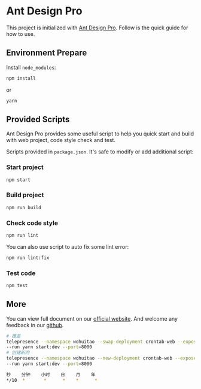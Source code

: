 # Ant Design Pro

This project is initialized with [Ant Design Pro](https://pro.ant.design). Follow is the quick guide for how to use.

## Environment Prepare

Install `node_modules`:

```bash
npm install
```

or

```bash
yarn
```

## Provided Scripts

Ant Design Pro provides some useful script to help you quick start and build with web project, code style check and test.

Scripts provided in `package.json`. It's safe to modify or add additional script:

### Start project

```bash
npm start
```

### Build project

```bash
npm run build
```

### Check code style

```bash
npm run lint
```

You can also use script to auto fix some lint error:

```bash
npm run lint:fix
```

### Test code

```bash
npm test
```

## More

You can view full document on our [official website](https://pro.ant.design). And welcome any feedback in our [github](https://github.com/ant-design/ant-design-pro).

```bash
# 覆盖
telepresence --namespace wohuitao --swap-deployment crontab-web --expose 8000 \
--run yarn start:dev --port=8000
# 创建新的
telepresence --namespace wohuitao --new-deployment crontab-web --expose 8000 \
--run yarn start:dev --port=8000
```

```bash
秒    分钟    小时    日    月    年
*/10  *       *      *    *      *
```
